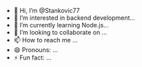 - 👋 Hi, I’m @Stankovic77
- 👀 I’m interested in backend development...
- 🌱 I’m currently learning Node.js...
- 💞️ I’m looking to collaborate on ...
- 📫 How to reach me ...
- 😄 Pronouns: ...
- ⚡ Fun fact: ...

<!---
Stankovic77/Stankovic77 is a ✨ special ✨ repository because its `README.md` (this file) appears on your GitHub profile.
You can click the Preview link to take a look at your changes.
--->
